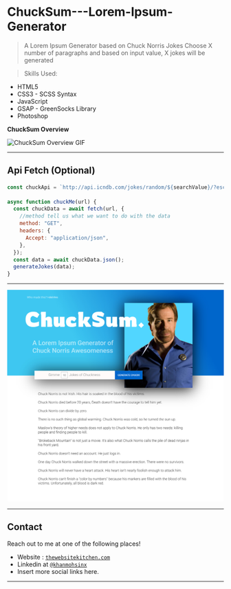 # ChuckSum---Lorem-Ipsum-Generator

> A Lorem Ipsum Generator based on Chuck Norris Jokes
> Choose X number of paragraphs and based on input value, X jokes will be generated

> Skills Used:

- HTML5
- CSS3 - SCSS Syntax
- JavaScript
- GSAP - GreenSocks Library
- Photoshop

**ChuckSum Overview**

![ChuckSum Overview GIF](https://github.com/m90khan/ChuckSum---Lorem-Ipsum-Generator/blob/master/img/chucksum.gif)

---

## Api Fetch (Optional)

```javascript
const chuckApi = `http://api.icndb.com/jokes/random/${searchValue}/?escape=javascript`;

async function chuckMe(url) {
  const chuckData = await fetch(url, {
    //method tell us what we want to do with the data
    method: "GET",
    headers: {
      Accept: "application/json",
    },
  });
  const data = await chuckData.json();
  generateJokes(data);
}
```

---

<img src="./img/overview.jpg">

---

## Contact

Reach out to me at one of the following places!

- Website : <a href="https://thewebsitekitchen.com" target="_blank">`thewebsitekitchen.com`</a>
- Linkedin at <a href="https://de.linkedin.com/in/khanmohsinx" target="_blank">`@khanmohsinx`</a>
- Insert more social links here.

---
